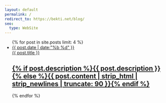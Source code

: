 ```yaml
---
layout: default
permalink: /
redirect_to: https://bekti.net/blog/
seo:
  type: WebSite
---
```

<ul class="post-list">{% for post in site.posts limit: 4 %}
  <li>
    <a {% if post.redirect_to %} target="_blank" rel="nofollow" href="{{ post.redirect_to }}" {% else %} href="{{ post.url | prepend: site.baseurl }}" {% endif %}>
      <aside class="date">{{ post.date | date:"%b %d" }}</aside>
      {{ post.title }} <h2>{% if post.description %}{{ post.description }}{% else %}{{ post.content | strip_html | strip_newlines | truncate: 90 }}{% endif %}</h2>
    </a>
  </li>
{% endfor %}</ul>
<!--{% for repository in site.github.public_repositories %}{% if repository.stargazers_count > 0 %}
[{{ repository.name }}]({{ repository.html_url }})
{% endif %}{% endfor %}-->
